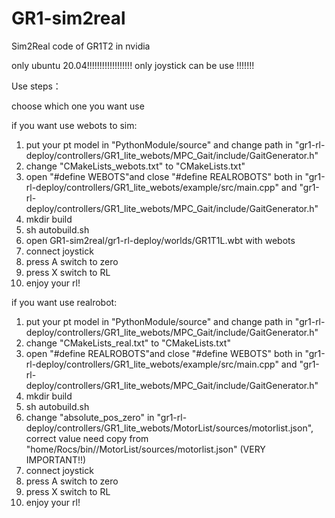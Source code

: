 # GR1-sim2real
Sim2Real code of GR1T2 in nvidia






only ubuntu 20.04!!!!!!!!!!!!!!!!!!
only joystick can be use !!!!!!!




Use steps：

choose which one you want use 

if you want use webots to sim:


1. put your pt model in "PythonModule/source" and change path in "gr1-rl-deploy/controllers/GR1_lite_webots/MPC_Gait/include/GaitGenerator.h"
2. change "CMakeLists_webots.txt" to "CMakeLists.txt"
3. open "#define WEBOTS"and close "#define REALROBOTS" both in "gr1-rl-deploy/controllers/GR1_lite_webots/example/src/main.cpp" and "gr1-rl-deploy/controllers/GR1_lite_webots/MPC_Gait/include/GaitGenerator.h"
4. mkdir build
5. sh autobuild.sh
6. open GR1-sim2real/gr1-rl-deploy/worlds/GR1T1L.wbt with webots
7. connect joystick
8. press A switch to zero
9. press X switch to  RL
10. enjoy your rl!


if you want use realrobot:



1. put your pt model in "PythonModule/source" and change path in "gr1-rl-deploy/controllers/GR1_lite_webots/MPC_Gait/include/GaitGenerator.h"
2. change "CMakeLists_real.txt" to "CMakeLists.txt"
3. open "#define REALROBOTS"and close "#define WEBOTS" both in "gr1-rl-deploy/controllers/GR1_lite_webots/example/src/main.cpp" and "gr1-rl-deploy/controllers/GR1_lite_webots/MPC_Gait/include/GaitGenerator.h"
4. mkdir build
5. sh autobuild.sh
6. change "absolute_pos_zero" in "gr1-rl-deploy/controllers/GR1_lite_webots/MotorList/sources/motorlist.json", correct value need copy from "home/Rocs/bin//MotorList/sources/motorlist.json"   (VERY  IMPORTANT!!)
7. connect joystick
8. press A switch to zero
9. press X switch to  RL
10. enjoy your rl!
